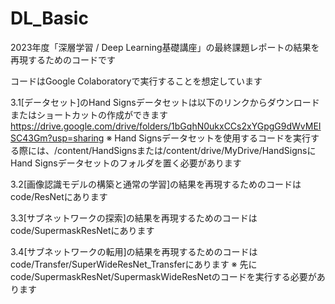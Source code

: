 # DL_Basic

2023年度「深層学習 / Deep Learning基礎講座」の最終課題レポートの結果を再現するためのコードです

コードはGoogle Colaboratoryで実行することを想定しています

3.1[データセット]のHand Signsデータセットは以下のリンクからダウンロードまたはショートカットの作成ができます
https://drive.google.com/drive/folders/1bGqhN0ukxCCs2xYGpgG9dWvMEISC43Gm?usp=sharing
※ Hand Signsデータセットを使用するコードを実行する際には、/content/HandSignsまたは/content/drive/MyDrive/HandSignsにHand Signsデータセットのフォルダを置く必要があります

3.2[画像認識モデルの構築と通常の学習]の結果を再現するためのコードはcode/ResNetにあります

3.3[サブネットワークの探索]の結果を再現するためのコードはcode/SupermaskResNetにあります

3.4[サブネットワークの転用]の結果を再現するためのコードはcode/Transfer/SuperWideResNet_Transferにあります
※ 先にcode/SupermaskResNet/SupermaskWideResNetのコードを実行する必要があります
